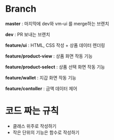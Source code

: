  # Branch

**master** : 마지막에 dev와 vm-ui 를 merge하는 브랜치

**dev** : PR 보내는 브랜치

**feature/ui** : HTML, CSS 작성 + 상품 데이터 렌더링

**feature/product-view** : 상품 화면 작동 기능

**feature/product-select** : 상품 선택 화면 작동 기능

**feature/wallet** : 지갑 화면 작동 기능

**feature/contoller** : 금액 데이터 제어 

# 코드 짜는 규칙

- 클래스 위주로 작성하기
- 작은 단위의 기능은 함수로 작성하기